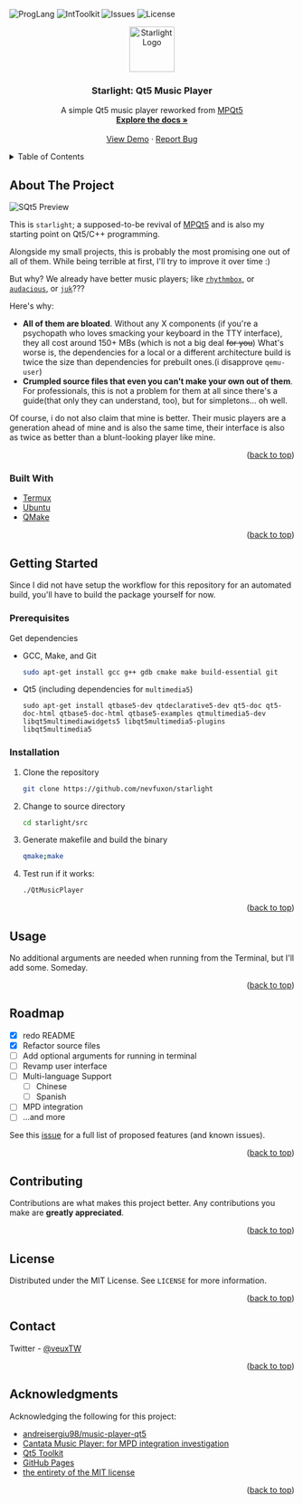 <a name="readme-top"></a>
![ProgLang](https://img.shields.io/badge/Language-C%2B%2B-9cf?style=for-the-badge)
![IntToolkit](https://img.shields.io/badge/Interface-Qt5-green?style=for-the-badge)
![Issues](https://img.shields.io/github/issues/nevfuxon/starlight?color=yellow&style=for-the-badge)
![License](https://img.shields.io/github/license/nevfuxon/starlight?color=red&style=for-the-badge)
<br />
<div align="center">
  <a href="https://github.com/nevfuxon/starlight">
    <img src="https://raw.githubusercontent.com/nevfuxon/starlight/extras/resc/logo.png" alt="Starlight Logo" width="80" height="80">
  </a>

  <h3 align="center">Starlight: Qt5 Music Player</h3>

  <p align="center">
    A simple Qt5 music player reworked from <a href="https://github.com/andreisergiu98/music-player-qt5">MPQt5</a>
    <br />
    <a href="https://github.com/nevfuxon/starlight/wiki"><strong>Explore the docs »</strong></a>
    <br />
    <br />
    <a href="https://raw.githubusercontent.com/nevfuxon/starlight/extras/resc/logo.png">View Demo</a>
    ·
    <a href="https://github.com/nevfuxon/starlight/issues">Report Bug</a>
  </p>
</div>



<!-- TABLE OF CONTENTS -->
<details>
  <summary>Table of Contents</summary>
  <ol>
    <li>
      <a href="#about-the-project">About The Project</a>
      <ul>
        <li><a href="#built-with">Built With</a></li>
      </ul>
    </li>
    <li>
      <a href="#getting-started">Getting Started</a>
      <ul>
        <li><a href="#prerequisites">Prerequisites</a></li>
        <li><a href="#installation">Installation</a></li>
      </ul>
    </li>
    <li><a href="#usage">Usage</a></li>
    <li><a href="#roadmap">Roadmap</a></li>
    <li><a href="#contributing">Contributing</a></li>
    <li><a href="#license">License</a></li>
    <li><a href="#contact">Contact</a></li>
    <li><a href="#acknowledgments">Acknowledgments</a></li>
  </ol>
</details>



<!-- ABOUT THE PROJECT -->
## About The Project

![SQt5 Preview](https://raw.githubusercontent.com/nevfuxon/starlight/extras/resc/screenshot.png)

This is `starlight`; a supposed-to-be revival of [MPQt5](https://github.com/andreisergiu98/music-player-qt5) and is also my starting point on Qt5/C++ programming.

Alongside my small projects, this is probably the most promising one out of all of them. While being terrible at first, I'll try to improve it over time :)

But why? We already have better music players; like [`rhythmbox`](https://gitlab.gnome.org/GNOME/rhythmbox), or [`audacious`](https://github.com/audacious-media-player/audacious), or [`juk`](https://github.com/KDE/juk)???

Here's why:
* **All of them are __bloated__**. Without any X components (if you're a psychopath who loves smacking your keyboard in the TTY interface), they all cost around 150+ MBs (which is not a big deal ~~for you~~) What's worse is, the dependencies for a local or a different architecture build is twice the size than dependencies for prebuilt ones.(i disapprove `qemu-user`)
* **Crumpled source files that even you can't make your own out of them**. For professionals, this is not a problem for them at all since there's a guide(that only they can understand, too), but for simpletons... oh well.

Of course, i do not also claim that mine is better. Their music players are a generation ahead of mine and is also the same time, their interface is also as twice as better than a blunt-looking player like mine.


<p align="right">(<a href="#readme-top">back to top</a>)</p>



### Built With

* [Termux](https://termux.dev/en/)
* [Ubuntu](https://ubuntu.com/)
* [QMake](https://doc.qt.io/qt-6/qmake-manual.html)

<p align="right">(<a href="#readme-top">back to top</a>)</p>



<!-- GETTING STARTED -->
## Getting Started

Since I did not have setup the workflow for this repository for an automated build, you'll have to build the package yourself for now.

### Prerequisites

Get dependencies
* GCC, Make, and Git
  ```sh
  sudo apt-get install gcc g++ gdb cmake make build-essential git
  ```
* Qt5 (including dependencies for `multimedia5`)
  ```
  sudo apt-get install qtbase5-dev qtdeclarative5-dev qt5-doc qt5-doc-html qtbase5-doc-html qtbase5-examples qtmultimedia5-dev libqt5multimediawidgets5 libqt5multimedia5-plugins libqt5multimedia5
  ```

### Installation
1. Clone the repository
   ```sh
   git clone https://github.com/nevfuxon/starlight
   ```
2. Change to source directory
   ```sh
   cd starlight/src
   ```
3. Generate makefile and build the binary
   ```sh
   qmake;make
   ```
4. Test run if it works:
   ```sh
   ./QtMusicPlayer
   ```

<p align="right">(<a href="#readme-top">back to top</a>)</p>



<!-- USAGE EXAMPLES -->
## Usage

No additional arguments are needed when running from the Terminal, but I'll add some. Someday.

<p align="right">(<a href="#readme-top">back to top</a>)</p>



<!-- ROADMAP -->
## Roadmap

- [x] redo README
- [x] Refactor source files
- [ ] Add optional arguments for running in terminal
- [ ] Revamp user interface 
- [ ] Multi-language Support
    - [ ] Chinese
    - [ ] Spanish
- [ ] MPD integration
- [ ] ...and more

See this [issue](https://github.com/nevfuxon/starlight/issue/1) for a full list of proposed features (and known issues).

<p align="right">(<a href="#readme-top">back to top</a>)</p>



<!-- CONTRIBUTING -->
## Contributing

Contributions are what makes this project better. Any contributions you make are **greatly appreciated**.


<p align="right">(<a href="#readme-top">back to top</a>)</p>



<!-- LICENSE -->
## License

Distributed under the MIT License. See `LICENSE` for more information.

<p align="right">(<a href="#readme-top">back to top</a>)</p>



<!-- CONTACT -->
## Contact

Twitter - [@veuxTW](https://twitter.com/veuxTW)

<p align="right">(<a href="#readme-top">back to top</a>)</p>



<!-- ACKNOWLEDGMENTS -->
## Acknowledgments

Acknowledging the following for this project:

* [andreisergiu98/music-player-qt5](https://github.com/andreisergiu98/music-player-qt5)
* [Cantata Music Player: for MPD integration investigation](https://github.com/CDrummond/cantata)
* [Qt5 Toolkit](https://www.qt.io/)
* [GitHub Pages](https://pages.github.com)
* [the entirety of the MIT license](https://opensource.org/licenses/MIT)

<p align="right">(<a href="#readme-top">back to top</a>)</p>
